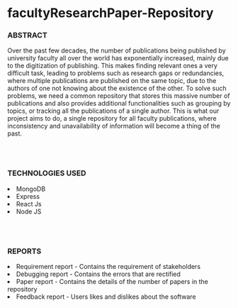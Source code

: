 # facultyResearchPaper-Repository

<h3>ABSTRACT</h3>
Over the past few decades, the number of publications being published by university faculty all over the world has exponentially increased, mainly due to the digitization of publishing. This makes finding relevant ones a very difficult task, leading to problems such as research gaps or redundancies, where multiple publications are published on the same topic, due to the authors of one not knowing about the existence of the other. To solve such problems, we need a common repository that stores this massive number of publications and also provides additional functionalities such as grouping by topics, or tracking all the publications of a single author. This is what our project aims to do, a single repository for all faculty publications, where inconsistency and unavailability of information will become a thing of the past.

<br><br>

<h3>TECHNOLOGIES USED</h3>
<li>MongoDB
<li>Express
<li>React Js
<li>Node JS

<br><br>
  
<h3>REPORTS</h3>
<li>Requirement report - Contains the requirement of stakeholders 
<li>Debugging report - Contains the errors that are rectified
<li>Paper report - Contains the details of the number of papers in the repository
<li>Feedback report - Users likes and dislikes about the software
